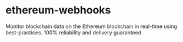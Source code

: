 # ethereum-webhooks
Monitor blockchain data on the Ethereum blockchain in real-time using best-practices. 100% reliability and delivery guaranteed.
